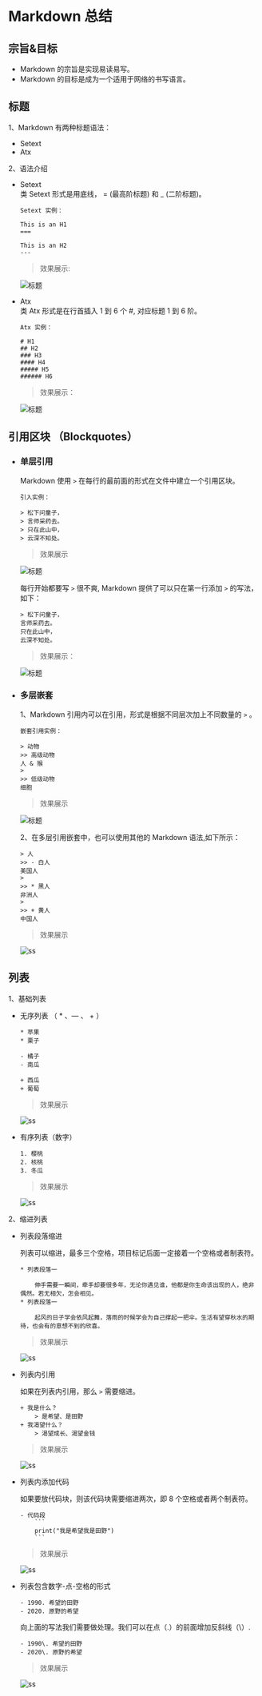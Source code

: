 # Markdown 总结

## 宗旨&目标

- Markdown 的宗旨是实现易读易写。
- Markdown 的目标是成为一个适用于网络的书写语言。

## 标题
1、Markdown 有两种标题语法：
- Setext  
- Atx

2、语法介绍
- Setext  
类 Setext 形式是用底线， = (最高阶标题) 和  _ (二阶标题)。
    ```
    Setext 实例：

    This is an H1
    ===

    This is an H2
    ---
    ```
    > 效果展示: 

    ![标题](./images/setext.png)
- Atx  
类 Atx 形式是在行首插入 1 到 6 个 #, 对应标题 1 到 6 阶。
    ```
    Atx 实例：

    # H1
    ## H2
    ### H3
    #### H4
    ##### H5
    ###### H6
    ```
    > 效果展示：  
    
    ![标题](./images/atx.png)


## 引用区块 （Blockquotes）

- ### 单层引用
    Markdown 使用 `>` 在每行的最前面的形式在文件中建立一个引用区块。
    ```
    引入实例：

    > 松下问童子，
    > 言师采药去。
    > 只在此山中，
    > 云深不知处。
    ```
    > 效果展示   

    ![标题](./images/blackquotes_0.png)

    每行开始都要写 `>` 很不爽, Markdown 提供了可以只在第一行添加 `>` 的写法，如下：
    ```
    > 松下问童子，
    言师采药去。
    只在此山中，
    云深不知处。
    ```
    > 效果展示：

    ![标题](./images/blackquotes_0.png)
- ### 多层嵌套
    1、Markdown 引用内可以在引用，形式是根据不同层次加上不同数量的 `>` 。

    ```
    嵌套引用实例：

    > 动物
    >> 高级动物  
    人 & 猴
    >
    >> 低级动物   
    细胞
    ```
    > 效果展示  

    ![标题](./images/blackquotes_1.png)
    
    2、在多层引用嵌套中，也可以使用其他的 Markdown 语法,如下所示：
    ```
    > 人
    >> - 白人  
    美国人
    >
    >> * 黑人  
    非洲人
    >
    >> + 黄人  
    中国人
    ```
    > 效果展示

    ![ss](./images/blackquotes_2.png)


## 列表

1、基础列表 
- 无序列表 （ * 、— 、 + ）
    ```
    * 苹果
    * 栗子

    - 橘子
    - 南瓜

    + 西瓜
    + 葡萄
    ```
    > 效果展示

    ![ss](./images/wx_list_0.png)

- 有序列表（数字）
    ```
    1. 樱桃
    2. 核桃
    3. 冬瓜
    ```
    > 效果展示

    ![ss](./images/yx_list_0.png)

2、缩进列表
* 列表段落缩进

    列表可以缩进，最多三个空格，项目标记后面一定接着一个空格或者制表符。
    ```
    * 列表段落一

        伸手需要一瞬间，牵手却要很多年，无论你遇见谁，他都是你生命该出现的人，绝非偶然。若无相欠，怎会相见。
    * 列表段落一

        起风的日子学会依风起舞，落雨的时候学会为自己撑起一把伞。生活有望穿秋水的期待，也会有的意想不到的欣喜。
    ```
    > 效果展示

    ![ss](./images/sj_list_0.png)

* 列表内引用

    如果在列表内引用，那么 `>` 需要缩进。
    ```
    + 我是什么？
        > 是希望、是田野
    + 我渴望什么？
        > 渴望成长、渴望金钱
    ```
    > 效果展示

    ![ss](./images/sj_list_1.png)

* 列表内添加代码

    如果要放代码块，则该代码块需要缩进两次，即 8 个空格或者两个制表符。

    ```
    - 代码段
        ```
        print("我是希望我是田野")
        ```
    ```

    > 效果展示

    ![ss](./images/sj_list_2.png)

* 列表包含数字-点-空格的形式
    ```
    - 1990. 希望的田野
    - 2020. 原野的希望
    ```
    向上面的写法我们需要做处理。我们可以在点（.）的前面增加反斜线（\）.
    ```
    - 1990\. 希望的田野
    - 2020\. 原野的希望
    ```
    > 效果展示

    ![ss](./images/sj_list_3.png)




